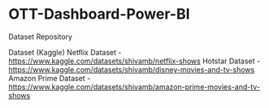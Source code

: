 # OTT-Dashboard-Power-BI

Dataset Repository

Dataset (Kaggle)
Netflix Dataset - https://www.kaggle.com/datasets/shivamb/netflix-shows
Hotstar Dataset - https://www.kaggle.com/datasets/shivamb/disney-movies-and-tv-shows
Amazon Prime Dataset - https://www.kaggle.com/datasets/shivamb/amazon-prime-movies-and-tv-shows
